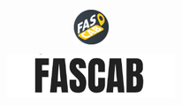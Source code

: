 <p align="center"><img width=12.5% src="https://github.com/AhmadRazaJamal/FasCab/blob/master/FasCablogo.png"></p>

<p align="center"><img width=60.5% src="https://github.com/AhmadRazaJamal/FasCab/blob/master/fascab_name.png"></p>
